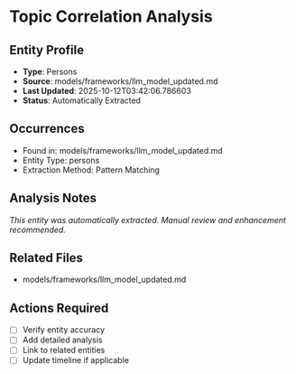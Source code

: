# Topic Correlation Analysis

## Entity Profile
- **Type**: Persons
- **Source**: models/frameworks/llm_model_updated.md
- **Last Updated**: 2025-10-12T03:42:06.786603
- **Status**: Automatically Extracted

## Occurrences
- Found in: models/frameworks/llm_model_updated.md
- Entity Type: persons
- Extraction Method: Pattern Matching

## Analysis Notes
*This entity was automatically extracted. Manual review and enhancement recommended.*

## Related Files
- models/frameworks/llm_model_updated.md

## Actions Required
- [ ] Verify entity accuracy
- [ ] Add detailed analysis
- [ ] Link to related entities
- [ ] Update timeline if applicable
